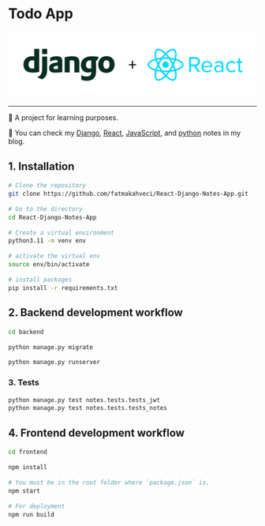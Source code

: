 # Todo App

![header.png](header.png)

---

🎯 A project for learning purposes.

🦦 You can check my [Django](https://fatmakahveci.com/django-note/django/), [React](https://fatmakahveci.com/react-note/react/), [JavaScript](https://fatmakahveci.com/javascript-note/javascript/), and [python](https://fatmakahveci.com/python-note/) notes in my blog.

## 1. Installation

```bash
# Clone the repository
git clone https://github.com/fatmakahveci/React-Django-Notes-App.git
```

```bash
# Go to the directory
cd React-Django-Notes-App
```

```bash
# Create a virtual environment
python3.11 -m venv env
```

```bash
# activate the virtual env
source env/bin/activate
```

```bash
# install packages
pip install -r requirements.txt
```

## 2. Backend development workflow

```bash
cd backend
```

```bash
python manage.py migrate
```

```bash
python manage.py runserver
```

### 3. Tests

```bash
python manage.py test notes.tests.tests_jwt
python manage.py test notes.tests.tests_notes
```

## 4. Frontend development workflow

```bash
cd frontend
```

```bash
npm install
```

```bash
# You must be in the root folder where `package.json` is.
npm start
```

```bash
# For deployment
npm run build
```
